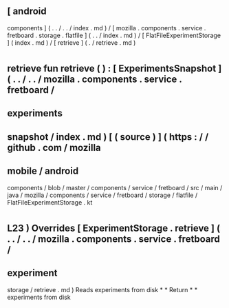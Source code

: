 [
android
-
components
]
(
.
.
/
.
.
/
index
.
md
)
/
[
mozilla
.
components
.
service
.
fretboard
.
storage
.
flatfile
]
(
.
.
/
index
.
md
)
/
[
FlatFileExperimentStorage
]
(
index
.
md
)
/
[
retrieve
]
(
.
/
retrieve
.
md
)
#
retrieve
fun
retrieve
(
)
:
[
ExperimentsSnapshot
]
(
.
.
/
.
.
/
mozilla
.
components
.
service
.
fretboard
/
-
experiments
-
snapshot
/
index
.
md
)
[
(
source
)
]
(
https
:
/
/
github
.
com
/
mozilla
-
mobile
/
android
-
components
/
blob
/
master
/
components
/
service
/
fretboard
/
src
/
main
/
java
/
mozilla
/
components
/
service
/
fretboard
/
storage
/
flatfile
/
FlatFileExperimentStorage
.
kt
#
L23
)
Overrides
[
ExperimentStorage
.
retrieve
]
(
.
.
/
.
.
/
mozilla
.
components
.
service
.
fretboard
/
-
experiment
-
storage
/
retrieve
.
md
)
Reads
experiments
from
disk
*
*
Return
*
*
experiments
from
disk
